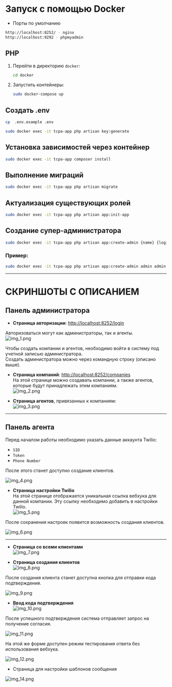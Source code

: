 # Запуск с помощью Docker
- Порты по умолчанию

```bash
http://localhost:8252/ - nginx
http://localhost:9292 - phpmyadmin
```

## PHP

1. Перейти в директорию `docker`:
   ```bash
   cd docker
   ```
2. Запустить контейнеры:
   ```bash
   sudo docker-compose up
   ```
## Создать .env
```bash
cp  .env.example .env
```

```bash
sudo docker exec -it tcpa-app php artisan key:generate
```

## Установка зависимостей через контейнер
```bash
sudo docker exec -it tcpa-app composer install
```

## Выполнение миграций
```bash
sudo docker exec -it tcpa-app php artisan migrate
```

## Актуализация существующих ролей
```bash
sudo docker exec -it tcpa-app php artisan app:init-app
```

## Создание супер-администратора
```bash
sudo docker exec -it tcpa-app php artisan app:create-admin {name} {login} {password}
```

### Пример:
```bash
sudo docker exec -it tcpa-app php artisan app:create-admin admin admin admin
```

---

# СКРИНШОТЫ С ОПИСАНИЕМ

## Панель администратора
- **Страница авторизации**: [http://localhost:8252/login](http://localhost:8252/login)

Авторизоваться могут как администраторы, так и агенты.  
![img_1.png](img_1.png)

Чтобы создать компании и агентов, необходимо войти в систему под учетной записью администратора.  
Создать администратора можно через командную строку (описано выше).

- **Страница компаний**: [http://localhost:8252/companies](http://localhost:8252/companies)  
  На этой странице можно создавать компании, а также агентов, которые будут принадлежать этим компаниям.  
  ![img_2.png](img_2.png)

- **Страница агентов**, привязанных к компаниям:  
  ![img_3.png](img_3.png)

---

## Панель агента
Перед началом работы необходимо указать данные аккаунта Twilio:
- `SID`
- `Token`
- `Phone Number`

После этого станет доступно создание клиентов.  

![img_4.png](img_4.png)

- **Страница настройки Twilio**  
  На этой странице отображается уникальная ссылка вебхука для данной компании. Эту ссылку необходимо добавить в настройки Twilio.  
  ![img_5.png](img_5.png)

После сохранения настроек появится возможность создания клиентов.  

![img_6.png](img_6.png)

---

- **Страница со всеми клиентами**  
  ![img_7.png](img_7.png)

- **Страница создания клиентов**  
  ![img_8.png](img_8.png)

После создания клиента станет доступна кнопка для отправки кода подтверждения.  

![img_9.png](img_9.png)

- **Ввод кода подтверждения**  
  ![img_10.png](img_10.png)

После успешного подтверждения система отправляет запрос на получение согласия.  

![img_11.png](img_11.png)

На этой же форме доступен режим тестирования ответа без использования вебхука.  

![img_12.png](img_12.png)


- Страница для настройки шаблонов сообщения  

![img_14.png](img_14.png)
